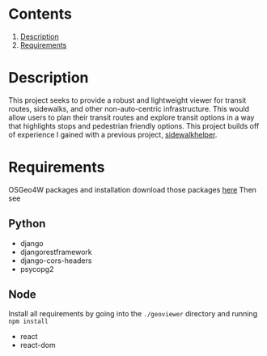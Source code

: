 # Contents
1. <a href="#Description">Description</a>
2. <a href="#Requirements">Requirements</a>

# Description
This project seeks to provide a robust and lightweight viewer for transit routes, sidewalks, and other non-auto-centric infrastructure. This would allow users to plan their transit routes and explore transit options in a way that highlights stops and pedestrian friendly options. This project builds off of experience I gained with a previous project, <a href="https://github.com/collinkatz/sidewalkhelper/">sidewalkhelper</a>.

# Requirements
OSGeo4W packages and installation download those packages <a href="https://trac.osgeo.org/osgeo4w/">here</a>
Then see 
## Python
- django
- djangorestframework
- django-cors-headers
- psycopg2

## Node
Install all requirements by going into the `./geoviewer` directory and running `npm install`

- react
- react-dom